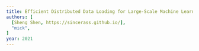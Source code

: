 ```yaml
---
title: Efficient Distributed Data Loading for Large-Scale Machine Learning Model Training with Parax
authors: [
  [Sheng Shen, https://sincerass.github.io/],
  "mick",
]
year: 2021
---
```

